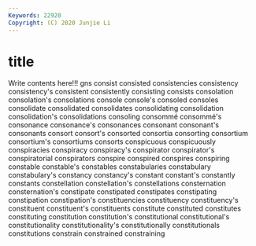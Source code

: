 ```yaml
---
Keywords: 22920
Copyright: (C) 2020 Junjie Li
---
```


# title

Write contents here!!!
gns 
consist 
consisted 
consistencies 
consistency 
consistency's 
consistent 
consistently
consisting 
consists 
consolation 
consolation's 
consolations 
console 
console's 
consoled 
consoles 
consolidate
consolidated 
consolidates 
consolidating 
consolidation 
consolidation's 
consolidations 
consoling 
consommé 
consommé's 
consonance
consonance's 
consonances 
consonant 
consonant's 
consonants 
consort 
consort's 
consorted 
consortia 
consorting
consortium 
consortium's 
consortiums 
consorts 
conspicuous 
conspicuously 
conspiracies 
conspiracy 
conspiracy's 
conspirator
conspirator's 
conspiratorial 
conspirators 
conspire 
conspired 
conspires 
conspiring 
constable 
constable's 
constables
constabularies 
constabulary 
constabulary's 
constancy 
constancy's 
constant 
constant's 
constantly 
constants 
constellation
constellation's 
constellations 
consternation 
consternation's 
constipate 
constipated 
constipates 
constipating 
constipation 
constipation's
constituencies 
constituency 
constituency's 
constituent 
constituent's 
constituents 
constitute 
constituted 
constitutes 
constituting
constitution 
constitution's 
constitutional 
constitutional's 
constitutionality 
constitutionality's 
constitutionally 
constitutionals 
constitutions 
constrain
constrained 
constraining 
